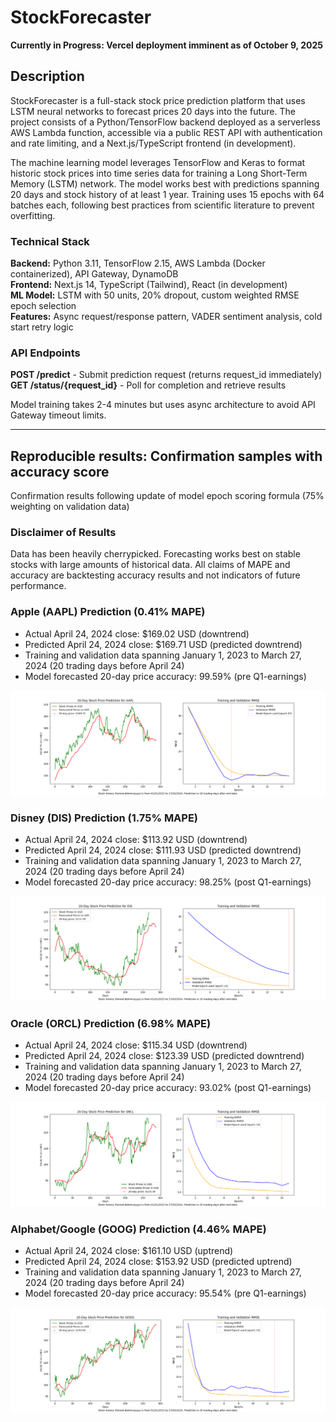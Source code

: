 # StockForecaster

**Currently in Progress: Vercel deployment imminent as of October 9, 2025**

## Description

StockForecaster is a full-stack stock price prediction platform that uses LSTM neural networks to forecast prices 20 days into the future. The project consists of a Python/TensorFlow backend deployed as a serverless AWS Lambda function, accessible via a public REST API with authentication and rate limiting, and a Next.js/TypeScript frontend (in development).

The machine learning model leverages TensorFlow and Keras to format historic stock prices into time series data for training a Long Short-Term Memory (LSTM) network. The model works best with predictions spanning 20 days and stock history of at least 1 year. Training uses 15 epochs with 64 batches each, following best practices from scientific literature to prevent overfitting.

### Technical Stack

**Backend:** Python 3.11, TensorFlow 2.15, AWS Lambda (Docker containerized), API Gateway, DynamoDB  
**Frontend:** Next.js 14, TypeScript (Tailwind), React (in development)  
**ML Model:** LSTM with 50 units, 20% dropout, custom weighted RMSE epoch selection  
**Features:** Async request/response pattern, VADER sentiment analysis, cold start retry logic

### API Endpoints

**POST /predict** - Submit prediction request (returns request_id immediately)  
**GET /status/{request_id}** - Poll for completion and retrieve results

Model training takes 2-4 minutes but uses async architecture to avoid API Gateway timeout limits.

---

## Reproducible results: Confirmation samples with accuracy score

Confirmation results following update of model epoch scoring formula (75% weighting on validation data)

### Disclaimer of Results

Data has been heavily cherrypicked. Forecasting works best on stable stocks with large amounts of historical data. All claims of MAPE and accuracy are backtesting accuracy results and not indicators of future performance.

### Apple (AAPL) Prediction (0.41% MAPE)

- Actual April 24, 2024 close: $169.02 USD (downtrend)
- Predicted April 24, 2024 close: $169.71 USD (predicted downtrend)
- Training and validation data spanning January 1, 2023 to March 27, 2024 (20 trading days before April 24)
- Model forecasted 20-day price accuracy: 99.59% (pre Q1-earnings)

![Image](stockdata/sample_outputs/confirmation_outputs/AAPL_Sample_Output.png)

### Disney (DIS) Prediction (1.75% MAPE)

- Actual April 24, 2024 close: $113.92 USD (downtrend)
- Predicted April 24, 2024 close: $111.93 USD (predicted downtrend)
- Training and validation data spanning January 1, 2023 to March 27, 2024 (20 trading days before April 24)
- Model forecasted 20-day price accuracy: 98.25% (post Q1-earnings)

![Image](stockdata/sample_outputs/confirmation_outputs/DIS_Sample_Output.png)

### Oracle (ORCL) Prediction (6.98% MAPE)

- Actual April 24, 2024 close: $115.34 USD (downtrend)
- Predicted April 24, 2024 close: $123.39 USD (predicted downtrend)
- Training and validation data spanning January 1, 2023 to March 27, 2024 (20 trading days before April 24)
- Model forecasted 20-day price accuracy: 93.02% (post Q1-earnings)

![Image](stockdata/sample_outputs/confirmation_outputs/ORCL_Sample_Output.png)

### Alphabet/Google (GOOG) Prediction (4.46% MAPE)

- Actual April 24, 2024 close: $161.10 USD (uptrend)
- Predicted April 24, 2024 close: $153.92 USD (predicted uptrend)
- Training and validation data spanning January 1, 2023 to March 27, 2024 (20 trading days before April 24)
- Model forecasted 20-day price accuracy: 95.54% (pre Q1-earnings)

![Image](stockdata/sample_outputs/confirmation_outputs/GOOG_Sample_Output.png)

